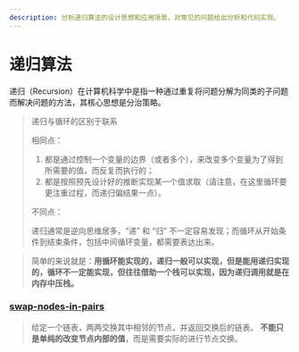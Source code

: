 ```yaml
---
description: 分析递归算法的设计思想和应用场景，对常见的问题给出分析和代码实现。
---
```


# 递归算法

递归（Recursion）在计算机科学中是指一种通过重复将问题分解为同类的子问题而解决问题的方法，其核心思想是分治策略。

> 递归与循环的区别于联系
>
> 相同点： 
>
> 1. 都是通过控制一个变量的边界（或者多个），来改变多个变量为了得到所需要的值，而反复而执行的；
> 2. 都是按照预先设计好的推断实现某一个值求取（请注意，在这里循环要更注重过程，而递归偏结果一点）。
>
> 不同点： 
>
> 递归通常是逆向思维居多，“递” 和 “归” 不一定容易发现；而循环从开始条件到结束条件，包括中间循环变量，都需要表达出来。

> 简单的来说就是：**用循环能实现的，递归一般可以实现，但是能用递归实现的，循环不一定能实现，但往往借助一个栈可以实现，因为递归调用就是在内存中压栈。**

### [swap-nodes-in-pairs](https://leetcode-cn.com/problems/swap-nodes-in-pairs/)

> 给定一个链表，两两交换其中相邻的节点，并返回交换后的链表。 **不能只是单纯的改变节点内部的值**，而是需要实际的进行节点交换。

```text

```

